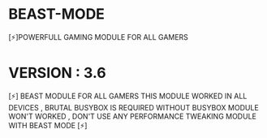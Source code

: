 # BEAST-MODE

[⚡]POWERFULL GAMING MODULE FOR ALL GAMERS 
# VERSION : 3.6

[⚡] BEAST MODULE FOR ALL GAMERS THIS MODULE WORKED IN ALL DEVICES , BRUTAL BUSYBOX IS REQUIRED WITHOUT BUSYBOX MODULE WON'T WORKED , DON'T USE ANY PERFORMANCE TWEAKING MODULE WITH BEAST MODE [⚡]
